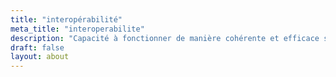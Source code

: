 ```yaml
---
title: "interopérabilité"
meta_title: "interoperabilite"
description: "Capacité à fonctionner de manière cohérente et efficace sur différents appareils, plateformes et logiciels. Cela inclut la rétrocompatibilité avec des dispositifs de lecture spécifiques (plages braille, lecteurs Daisy, etc.) ou anciens."
draft: false
layout: about
---
```

